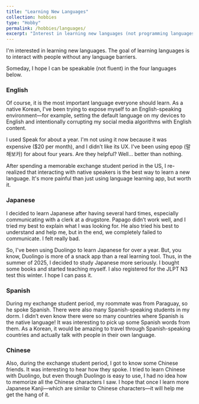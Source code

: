 ```yaml
---
title: "Learning New Languages"
collection: hobbies
type: "Hobby"
permalink: /hobbies/languages/
excerpt: "Interest in learning new languages (not programming languages)."
---
```


I'm interested in learning new languages. The goal of learning languages is to interact with people without any language barriers.  

Someday, I hope I can be speakable (not fluent) in the four languages below.  

### English

Of course, it is the most important language everyone should learn. As a native Korean, I've been trying to expose myself to an English-speaking environment—for example, setting the default language on my devices to English and intentionally corrupting my social media algorithms with English content.  

I used Speak for about a year. I'm not using it now because it was expensive ($20 per month), and I didn’t like its UX. I've been using epop (말해보카) for about four years. Are they helpful? Well… better than nothing.  

After spending a memorable exchange student period in the US, I re-realized that interacting with native speakers is the best way to learn a new language. It's more painful than just using language learning app, but worth it.  

### Japanese

I decided to learn Japanese after having several hard times, especially communicating with a clerk at a drugstore. Papago didn’t work well, and I tried my best to explain what I was looking for. He also tried his best to understand and help me, but in the end, we completely failed to communicate. I felt really bad.  

So, I've been using Duolingo to learn Japanese for over a year. But, you know, Duolingo is more of a snack app than a real learning tool. Thus, in the summer of 2025, I decided to study Japanese more seriously. I bought some books and started teaching myself. I also registered for the JLPT N3 test this winter. I hope I can pass it.  

### Spanish

During my exchange student period, my roommate was from Paraguay, so he spoke Spanish. There were also many Spanish-speaking students in my dorm. I didn’t even know there were so many countries where Spanish is the native language! It was interesting to pick up some Spanish words from them. As a Korean, it would be amazing to travel through Spanish-speaking countries and actually talk with people in their own language.  

### Chinese

Also, during the exchange student period, I got to know some Chinese friends. It was interesting to hear how they spoke. I tried to learn Chinese with Duolingo, but even though Duolingo is easy to use, I had no idea how to memorize all the Chinese characters I saw. I hope that once I learn more Japanese Kanji—which are similar to Chinese characters—it will help me get the hang of it.  